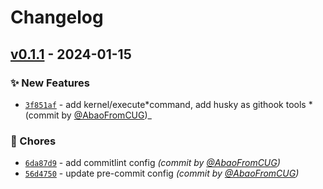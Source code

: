 # Changelog

<!-- <START NEW CHANGELOG ENTRY> -->

<!-- <END NEW CHANGELOG ENTRY> -->

## [v0.1.1] - 2024-01-15

### :sparkles: New Features

- [`3f851af`](https://github.com/SUSTech-data/neopyter/commit/3f851af093d95e673148895e7b96d8b90207ea58) - add kernel/execute*command, add husky as githook tools *(commit by [@AbaoFromCUG](https://github.com/AbaoFromCUG))\_

### :wrench: Chores

- [`6da87d9`](https://github.com/SUSTech-data/neopyter/commit/6da87d978af0cc86de13b0749d856fbf47bf042e) - add commitlint config _(commit by [@AbaoFromCUG](https://github.com/AbaoFromCUG))_
- [`56d4750`](https://github.com/SUSTech-data/neopyter/commit/56d4750760f46617a7e4cebc172e84a531f477ea) - update pre-commit config _(commit by [@AbaoFromCUG](https://github.com/AbaoFromCUG))_

[v0.1.1]: https://github.com/SUSTech-data/neopyter/compare/v0.1.0...v0.1.1

